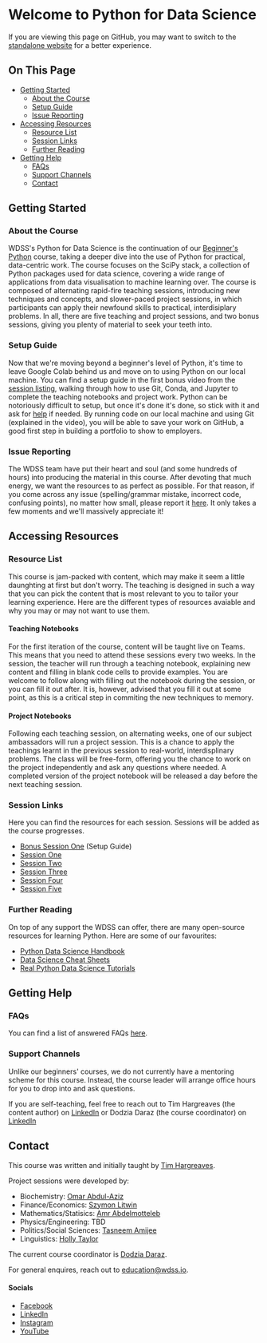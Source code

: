 # Welcome to Python for Data Science

If you are viewing this page on GitHub, you may want to switch to the [standalone website](https://education.wdss.io/python-for-data-science) for a better experience.

## On This Page

- [Getting Started](#getting-started)
  - [About the Course](#about-the-course)
  - [Setup Guide](#setup-guide)
  - [Issue Reporting](#issue-reporting)
- [Accessing Resources](#accessing-resources)
  - [Resource List](#resource-list)
  - [Session Links](#session-links)
  - [Further Reading](#further-readinng)
- [Getting Help](#getting-help)
  - [FAQs](#faqs)
  - [Support Channels](#support-channels)
  - [Contact](#contact)

## Getting Started

### About the Course

WDSS's Python for Data Science is the continuation of our [Beginner's Python](/beginners-python) course, taking a deeper dive into the use of Python for practical, data-centric work. The course focuses on the SciPy stack, a collection of Python packages used for data science, covering a wide range of applications from data visualisation to machine learning over. The course is composed of alternating rapid-fire teaching sessions, introducing new techniques and concepts, and slower-paced project sessions, in which participants can apply their newfound skills to practical, interdisiplary problems. In all, there are five teaching and project sessions, and two bonus sessions, giving you plenty of material to seek your teeth into.

### Setup Guide

Now that we're moving beyond a beginner's level of Python, it's time to leave Google Colab behind us and move on to using Python on our local machine. You can find a setup guide in the first bonus video from the [session listing](#session-links), walking through how to use Git, Conda, and Jupyter to complete the teaching notebooks and project work. Python can be notoriously difficult to setup, but once it's done it's done, so stick with it and ask for [help](#getting-help) if needed. By running code on our local machine and using Git (explained in the video), you will be able to save your work on GitHub, a good first step in building a portfolio to show to employers.

### Issue Reporting

The WDSS team have put their heart and soul (and some hundreds of hours) into producing the material in this course. After devoting that much energy, we want the resources to as perfect as possible. For that reason, if you come across any issue (spelling/grammar mistake, incorrect code, confusing points), no matter how small, please report it [here](https://github.com/warwickdatasciencesociety/beginners-python/issues). It only takes a few moments and we'll massively appreciate it!

## Accessing Resources

### Resource List

This course is jam-packed with content, which may make it seem a little daunghting at first but don't worry. The teaching is designed in such a way that you can pick the content that is most relevant to you to tailor your learning experience. Here are the different types of resources avaiable and why you may or may not want to use them.

#### Teaching Notebooks

For the first iteration of the course, content will be taught live on Teams. This means that you need to attend these sessions every two weeks. In the session, the teacher will run through a teaching notebook, explaining new content and filling in blank code cells to provide examples. You are welcome to follow along with filling out the notebook during the session, or you can fill it out after. It is, however, advised that you fill it out at some point, as this is a critical step in commiting the new techniques to memory.

#### Project Notebooks

Following each teaching session, on alternating weeks, one of our subject ambassadors will run a project session. This is a chance to apply the teachings learnt in the previous session to real-world, interdisplinary problems. The class will be free-form, offering you the chance to work on the project independently and ask any questions where needed. A completed version of the project notebook will be released a day before the next teaching session.

### Session Links

Here you can find the resources for each session. Sessions will be added as the course progresses.

* [Bonus Session One](https://youtu.be/OGlnGob0GmY) (Setup Guide)
* [Session One](session-one)
* [Session Two](session-two)
* [Session Three](session-three)
* [Session Four](session-four)
* [Session Five](session-five)

### Further Reading

On top of any support the WDSS can offer, there are many open-source resources for learning Python. Here are some of our favourites:

* [Python Data Science Handbook](https://jakevdp.github.io/PythonDataScienceHandbook/)
* [Data Science Cheat Sheets](https://www.datacamp.com/community/data-science-cheatsheets)
* [Real Python Data Science Tutorials](https://realpython.com/tutorials/data-science/)

## Getting Help

### FAQs

You can find a list of answered FAQs [here](faqs/).

### Support Channels

Unlike our beginners' courses, we do not currently have a mentoring scheme for this course. Instead, the course leader will arrange office hours for you to drop into and ask questions.

If you are self-teaching, feel free to reach out to Tim Hargreaves (the content author) on [LinkedIn](https://www.linkedin.com/in/tim-hargreaves/) or Dodzia Daraz (the course coordinator) on [LinkedIn](https://www.linkedin.com/in/dominika-daraż-b13335162/)

## Contact

This course was written and initially taught by [Tim Hargreaves](https://www.linkedin.com/in/tim-hargreaves/). 

Project sessions were developed by:
- Biochemistry: [Omar Abdul-Aziz]()
- Finance/Economics: [Szymon Litwin](https://www.linkedin.com/in/szymon-litwin-38a9021bb/)
- Mathematics/Statisics: [Amr Abdelmotteleb](https://www.linkedin.com/in/amr-abdelmotteleb-3574691ba/)
- Physics/Engineering: TBD
- Politics/Social Sciences: [Tasneem Amijee](https://www.linkedin.com/in/tasneem-amijee-5147a9a1/)
- Linguistics: [Holly Taylor](https://www.linkedin.com/in/holly-taylor-988514211/)

The current course coordinator is [Dodzia Daraz](https://www.linkedin.com/in/dominika-daraż-b13335162/). 

For general enquires, reach out to [education@wdss.io](mailto:education@wdss.io).

#### Socials

* [Facebook](https://rebrand.ly/wdss-facebook)
* [LinkedIn](https://rebrand.ly/wdss-linkedin)
* [Instagram](https://rebrand.ly/wdss-instagram)
* [YouTube](https://rebrand.ly/wdss-youtube)

